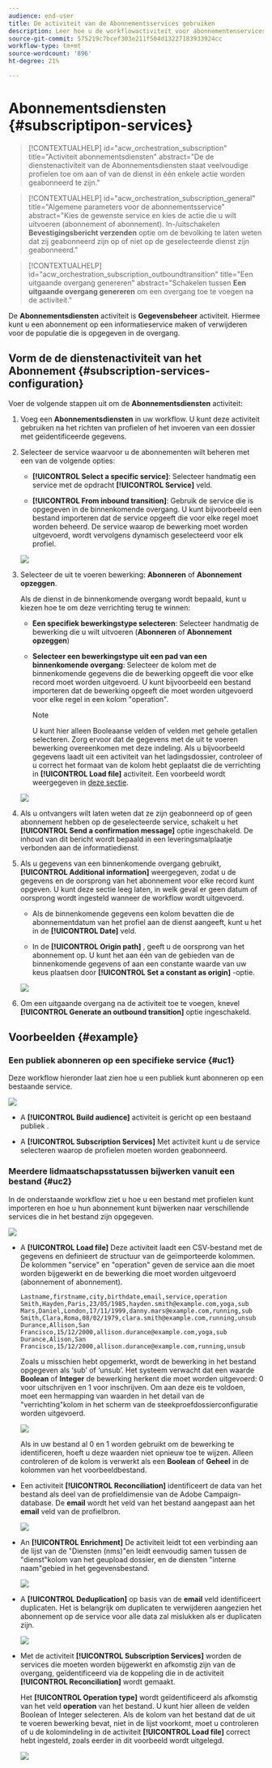 ```yaml
---
audience: end-user
title: De activiteit van de Abonnementsservices gebruiken
description: Leer hoe u de workflowactiviteit voor abonnementenservices gebruikt
source-git-commit: 575219c7bcef303e211f504d13227183933924cc
workflow-type: tm+mt
source-wordcount: '896'
ht-degree: 21%

---
```


# Abonnementsdiensten {#subscriptipon-services}

>[!CONTEXTUALHELP]
>id="acw_orchestration_subscription"
>title="Activiteit abonnementsdiensten"
>abstract="De de dienstenactiviteit van de Abonnementsdiensten staat veelvoudige profielen toe om aan of van de dienst in één enkele actie worden geabonneerd te zijn."

>[!CONTEXTUALHELP]
>id="acw_orchestration_subscription_general"
>title="Algemene parameters voor de abonnementsservice"
>abstract="Kies de gewenste service en kies de actie die u wilt uitvoeren (abonnement of abonnement). In-/uitschakelen **Bevestigingsbericht verzenden** optie om de bevolking te laten weten dat zij geabonneerd zijn op of niet op de geselecteerde dienst zijn geabonneerd."

>[!CONTEXTUALHELP]
>id="acw_orchestration_subscription_outboundtransition"
>title="Een uitgaande overgang genereren"
>abstract="Schakelen tussen **Een uitgaande overgang genereren** om een overgang toe te voegen na de activiteit."

De **Abonnementsdiensten** activiteit is **Gegevensbeheer** activiteit. Hiermee kunt u een abonnement op een informatieservice maken of verwijderen voor de populatie die is opgegeven in de overgang.

## Vorm de de dienstenactiviteit van het Abonnement {#subscription-services-configuration}

Voer de volgende stappen uit om de **Abonnementsdiensten** activiteit:

1. Voeg een **Abonnementsdiensten** in uw workflow. U kunt deze activiteit gebruiken na het richten van profielen of het invoeren van een dossier met geïdentificeerde gegevens.

1. Selecteer de service waarvoor u de abonnementen wilt beheren met een van de volgende opties:

   * **[!UICONTROL Select a specific service]**: Selecteer handmatig een service met de opdracht **[!UICONTROL Service]** veld.

   * **[!UICONTROL From inbound transition]**: Gebruik de service die is opgegeven in de binnenkomende overgang. U kunt bijvoorbeeld een bestand importeren dat de service opgeeft die voor elke regel moet worden beheerd. De service waarop de bewerking moet worden uitgevoerd, wordt vervolgens dynamisch geselecteerd voor elk profiel.

   ![](../assets/workflow-subscription-service.png)

1. Selecteer de uit te voeren bewerking: **Abonneren** of **Abonnement opzeggen**.

   Als de dienst in de binnenkomende overgang wordt bepaald, kunt u kiezen hoe te om deze verrichting terug te winnen:

   * **Een specifiek bewerkingstype selecteren**: Selecteer handmatig de bewerking die u wilt uitvoeren (**Abonneren** of **Abonnement opzeggen**)

   * **Selecteer een bewerkingstype uit een pad van een binnenkomende overgang**: Selecteer de kolom met de binnenkomende gegevens die de bewerking opgeeft die voor elke record moet worden uitgevoerd. U kunt bijvoorbeeld een bestand importeren dat de bewerking opgeeft die moet worden uitgevoerd voor elke regel in een kolom &quot;operation&quot;.

     >[!NOTE]
     >
     >U kunt hier alleen Booleaanse velden of velden met gehele getallen selecteren. Zorg ervoor dat de gegevens met de uit te voeren bewerking overeenkomen met deze indeling. Als u bijvoorbeeld gegevens laadt uit een activiteit van het ladingsdossier, controleer of u correct het formaat van de kolom hebt geplaatst die de verrichting in **[!UICONTROL Load file]** activiteit. Een voorbeeld wordt weergegeven in [deze sectie](#uc2).

   ![](../assets/workflow-subscription-service-inbound.png)

1. Als u ontvangers wilt laten weten dat ze zijn geabonneerd op of geen abonnement hebben op de geselecteerde service, schakelt u het **[!UICONTROL Send a confirmation message]** optie ingeschakeld. De inhoud van dit bericht wordt bepaald in een leveringsmalplaatje verbonden aan de informatiedienst.

1. Als u gegevens van een binnenkomende overgang gebruikt, **[!UICONTROL Additional information]** weergegeven, zodat u de gegevens en de oorsprong van het abonnement voor elke record kunt opgeven. U kunt deze sectie leeg laten, in welk geval er geen datum of oorsprong wordt ingesteld wanneer de workflow wordt uitgevoerd.

   * Als de binnenkomende gegevens een kolom bevatten die de abonnementdatum van het profiel aan de dienst aangeeft, kunt u het in de **[!UICONTROL Date]** veld.

   * In de **[!UICONTROL Origin path]** , geeft u de oorsprong van het abonnement op. U kunt het aan één van de gebieden van de binnenkomende gegevens of aan een constante waarde van uw keus plaatsen door **[!UICONTROL Set a constant as origin]** -optie.

   ![](../assets/workflow-subscription-service-additional.png)

1. Om een uitgaande overgang na de activiteit toe te voegen, knevel **[!UICONTROL Generate an outbound transition]** optie ingeschakeld.

## Voorbeelden {#example}

### Een publiek abonneren op een specifieke service {#uc1}

Deze workflow hieronder laat zien hoe u een publiek kunt abonneren op een bestaande service.

![](../assets/workflow-subscription-service-uc1.png)

* A **[!UICONTROL Build audience]** activiteit is gericht op een bestaand publiek .

* A **[!UICONTROL Subscription Services]** Met activiteit kunt u de service selecteren waarop de profielen moeten worden geabonneerd.

### Meerdere lidmaatschapsstatussen bijwerken vanuit een bestand {#uc2}

In de onderstaande workflow ziet u hoe u een bestand met profielen kunt importeren en hoe u hun abonnement kunt bijwerken naar verschillende services die in het bestand zijn opgegeven.

![](../assets/workflow-subscription-service-uc2.png)

* A **[!UICONTROL Load file]** Deze activiteit laadt een CSV-bestand met de gegevens en definieert de structuur van de geïmporteerde kolommen. De kolommen &quot;service&quot; en &quot;operation&quot; geven de service aan die moet worden bijgewerkt en de bewerking die moet worden uitgevoerd (abonnement of abonnement).

  ```
  Lastname,firstname,city,birthdate,email,service,operation
  Smith,Hayden,Paris,23/05/1985,hayden.smith@example.com,yoga,sub
  Mars,Daniel,London,17/11/1999,danny.mars@example.com,running,sub
  Smith,Clara,Roma,08/02/1979,clara.smith@example.com,running,unsub
  Durance,Allison,San Francisco,15/12/2000,allison.durance@example.com,yoga,sub
  Durance,Alison,San Francisco,15/12/2000,allison.durance@example.com,running,unsub
  ```

  Zoals u misschien hebt opgemerkt, wordt de bewerking in het bestand opgegeven als ‘sub’ of ‘unsub’. Het systeem verwacht dat een waarde **Boolean** of **Integer** de bewerking herkent die moet worden uitgevoerd: 0 voor uitschrijven en 1 voor inschrijven. Om aan deze eis te voldoen, moet een hermapping van waarden in het detail van de &quot;verrichting&quot;kolom in het scherm van de steekproefdossierconfiguratie worden uitgevoerd.

  ![](../assets/workflow-subscription-service-uc2-mapping.png)

  Als in uw bestand al 0 en 1 worden gebruikt om de bewerking te identificeren, hoeft u deze waarden niet opnieuw toe te wijzen. Alleen controleren of de kolom is verwerkt als een **Boolean** of **Geheel** in de kolommen van het voorbeeldbestand.

* Een activiteit **[!UICONTROL Reconciliation]** identificeert de data van het bestand als deel van de profieldimensie van de Adobe Campaign-database. De **email** wordt het veld van het bestand aangepast aan het **email** veld van de profielbron.

  ![](../assets/workflow-subscription-service-uc2-enrichment.png)

* An **[!UICONTROL Enrichment]** De activiteit leidt tot een verbinding aan de lijst van de &quot;Diensten (nms)&quot;en leidt eenvoudig samen tussen de &quot;dienst&quot;kolom van het geupload dossier, en de diensten &quot;interne naam&quot;gebied in het gegevensbestand.

  ![](../assets/workflow-subscription-service-uc2-enrichment.png)

* A **[!UICONTROL Deduplication]** op basis van de **email** veld identificeert duplicaten. Het is belangrijk om duplicaten te verwijderen aangezien het abonnement op de service voor alle data zal mislukken als er duplicaten zijn.

  ![](../assets/workflow-subscription-service-uc2-dedup.png)

* Met de activiteit **[!UICONTROL Subscription Services]** worden de services die moeten worden bijgewerkt en afkomstig zijn van de overgang, geïdentificeerd via de koppeling die in de activiteit **[!UICONTROL Reconciliation]** wordt gemaakt.

  Het **[!UICONTROL Operation type]** wordt geïdentificeerd als afkomstig van het veld **operation** van het bestand. U kunt hier alleen de velden Boolean of Integer selecteren. Als de kolom van het bestand dat de uit te voeren bewerking bevat, niet in de lijst voorkomt, moet u controleren of u de kolomindeling in de activiteit **[!UICONTROL Load file]** correct hebt ingesteld, zoals eerder in dit voorbeeld wordt uitgelegd.

  ![](../assets/workflow-subscription-service-uc2-subscription.png)
